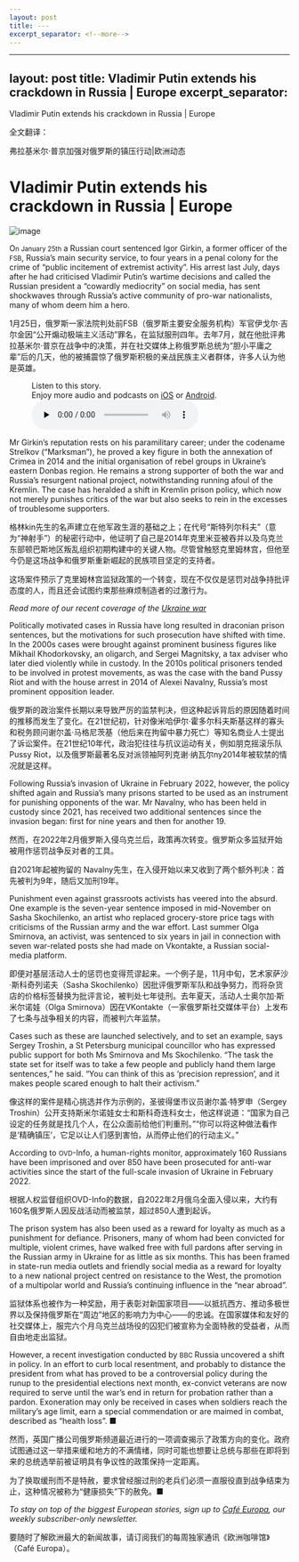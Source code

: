 ```yaml
---
layout: post
title: ---
excerpt_separator: <!--more-->
---
```



<!--more-->

---
layout: post
title: Vladimir Putin extends his crackdown in Russia | Europe
excerpt_separator: <!--more-->
---


<!--more-->

Vladimir Putin extends his crackdown in Russia | Europe

全文翻译：

弗拉基米尔·普京加强对俄罗斯的镇压行动|欧洲动态


# Vladimir Putin extends his crackdown in Russia | Europe

![image](https://images.weserv.nl/?url=www.economist.com/img/b/1280/720/90/media-assets/image/20240210_EUP002.jpg)

<div></div><p><span>O</span><small>n January 25th</small> a Russian court sentenced Igor Girkin, a former officer of the <small>FSB</small>, Russia’s main security service, to four years in a penal colony for the crime of “public incitement of extremist activity”. His arrest last July, days after he had criticised Vladimir Putin’s wartime decisions and called the Russian president a “cowardly mediocrity” on social media, has sent shockwaves through Russia’s active community of pro-war nationalists, many of whom deem him a hero.</p>

1月25日，俄罗斯一家法院判处前FSB（俄罗斯主要安全服务机构）军官伊戈尔·吉尔金因“公开煽动极端主义活动”罪名，在监狱服刑四年。去年7月，就在他批评弗拉基米尔·普京在战争中的决策，并在社交媒体上称俄罗斯总统为“胆小平庸之辈”后的几天，他的被捕震惊了俄罗斯积极的亲战民族主义者群体，许多人认为他是英雄。


<div><figure><div><figcaption>Listen to this story.</figcaption> <span>Enjoy more audio and podcasts on<!-- --> <a href="https://www.economist.comhttps://economist-app.onelink.me/d2eC/bed1b25" id="audio-ios-cta" rel="noreferrer" target="_blank">iOS</a> <!-- -->or<!-- --> <a href="https://www.economist.comhttps://economist-app.onelink.me/d2eC/7f3c199" id="audio-android-cta" rel="noreferrer" target="_blank">Android</a>.</span></div><audio controls="" id="audio-player" preload="none" src="https://www.economist.com/media-assets/audio/046%20Europe%20-%20Russia-fa56bd3f4c627014223db97e60e62a35.mp3" title="Vladimir Putin extends his crackdown in Russia"><p>Your browser does not support the &lt;audio&gt; element.</p></audio><div><div></div></div></figure></div><p>Mr Girkin’s reputation rests on his paramilitary career; under the codename Strelkov (“Marksman”), he proved a key figure in both the annexation of Crimea in 2014 and the initial organisation of rebel groups in Ukraine’s eastern Donbas region. He remains a strong supporter of both the war and Russia’s resurgent national project, notwithstanding running afoul of the Kremlin. The case has heralded a shift in Kremlin prison policy, which now not merely punishes critics of the war but also seeks to rein in the excesses of troublesome supporters. </p>

格林kin先生的名声建立在他军政生涯的基础之上；在代号“斯特列尔科夫”（意为“神射手”）的秘密行动中，他证明了自己是2014年克里米亚被吞并以及乌克兰东部顿巴斯地区叛乱组织初期构建中的关键人物。尽管曾触怒克里姆林宫，但他至今仍是这场战争和俄罗斯重新崛起的民族项目坚定的支持者。

这场案件预示了克里姆林宫监狱政策的一个转变，现在不仅仅是惩罚对战争持批评态度的人，而且还会试图约束那些麻烦制造者的过激行为。


<aside><p><i>Read more of our recent coverage of the <a href="https://www.economist.com/ukraine-crisis">Ukraine war</a></i></p></aside><p>Politically motivated cases in Russia have long resulted in draconian prison sentences, but the motivations for such prosecution have shifted with time. In the 2000s cases were brought against prominent business figures like Mikhail Khodorkovsky, an oligarch, and Sergei Magnitsky, a tax adviser who later died violently while in custody. In the 2010s political prisoners tended to be involved in protest movements, as was the case with the band Pussy Riot and with the house arrest in 2014 of Alexei Navalny, Russia’s most prominent opposition leader. </p>

俄罗斯的政治案件长期以来导致严厉的监禁判决，但这种起诉背后的原因随着时间的推移而发生了变化。在21世纪初，针对像米哈伊尔·霍多尔科夫斯基这样的寡头和税务顾问谢尔盖·马格尼茨基（他后来在拘留中暴力死亡）等知名商业人士提出了诉讼案件。在21世纪10年代，政治犯往往与抗议运动有关，例如朋克摇滚乐队Pussy Riot，以及俄罗斯最著名反对派领袖阿列克谢·纳瓦尔ny2014年被软禁的情况就是这样。


<div><div><div id="econ-1"></div></div></div><p>Following Russia’s invasion of Ukraine in February 2022, however, the policy shifted again and Russia’s many prisons started to be used as an instrument for punishing opponents of the war. Mr Navalny, who has been held in custody since 2021, has received two additional sentences since the invasion began: first for nine years and then for another 19.</p>

然而，在2022年2月俄罗斯入侵乌克兰后，政策再次转变。俄罗斯众多监狱开始被用作惩罚战争反对者的工具。

自2021年起被拘留的 Navalny先生，在入侵开始以来又收到了两个额外判决：首先被判为9年，随后又加刑19年。


<p>Punishment even against grassroots activists has veered into the absurd. One example is the seven-year sentence imposed in mid-November on Sasha Skochilenko, an artist who replaced grocery-store price tags with criticisms of the Russian army and the war effort. Last summer Olga Smirnova, an activist, was sentenced to six years in jail in connection with seven war-related posts she had made on Vkontakte, a Russian social-media platform. </p>

即便对基层活动人士的惩罚也变得荒谬起来。一个例子是，11月中旬，艺术家萨沙·斯科奇列诺夫（Sasha Skochilenko）因批评俄罗斯军队和战争努力，而将杂货店的价格标签替换为批评言论，被判处七年徒刑。去年夏天，活动人士奥尔加·斯米尔诺娃（Olga Smirnova）因在VKontakte（一家俄罗斯社交媒体平台）上发布了七条与战争相关的内容，而被判六年监禁。


<p>Cases such as these are launched selectively, and to set an example, says Sergey Troshin, a St Petersburg municipal councillor who has expressed public support for both Ms Smirnova and Ms Skochilenko. “The task the state set for itself was to take a few people and publicly hand them large sentences,” he said. “You can think of this as ‘precision repression’, and it makes people scared enough to halt their activism.” </p>

像这样的案件是精心挑选并作为示例的，圣彼得堡市议员谢尔盖·特罗申（Sergey Troshin）公开支持斯米尔诺娃女士和斯科奇连科女士，他这样说道：“国家为自己设定的任务就是找几个人，在公众面前给他们判重刑。”“你可以将这种做法看作是‘精确镇压’，它足以让人们感到害怕，从而停止他们的行动主义。”


<p>According to <small>OVD</small>-Info, a human-rights monitor, approximately 160 Russians have been imprisoned and over 850 have been prosecuted for anti-war activities since the start of the full-scale invasion of Ukraine in February 2022. </p>

根据人权监督组织OVD-Info的数据，自2022年2月俄乌全面入侵以来，大约有160名俄罗斯人因反战活动而被监禁，超过850人遭到起诉。


<p>The prison system has also been used as a reward for loyalty as much as a punishment for defiance. Prisoners, many of whom had been convicted for multiple, violent crimes, have walked free with full pardons after serving in the Russian army in Ukraine for as little as six months. This has been framed in state-run media outlets and friendly social media as a reward for loyalty to a new national project centred on resistance to the West, the promotion of a multipolar world and Russia’s continuing influence in the “near abroad”. </p>

监狱体系也被作为一种奖励，用于表彰对新国家项目——以抵抗西方、推动多极世界以及保持俄罗斯在“周边”地区的影响力为中心——的忠诚。在国家媒体和友好的社交媒体上，服完六个月乌克兰战场役的囚犯们被宣称为全面特赦的受益者，从而自由地走出监狱。


<div><div><div id="econ-2"></div></div></div><p>However, a recent investigation conducted by <small>BBC </small>Russia uncovered a shift in policy. In an effort to curb local resentment, and probably to distance the president from what has proved to be a controversial policy during the runup to the presidential elections next month, ex-convict veterans are now required to serve until the war’s end in return for probation rather than a pardon. Exoneration may only be received in cases when soldiers reach the military’s age limit, earn a special commendation or are maimed in combat, described as “health loss”. <span>■</span></p>

然而，英国广播公司俄罗斯频道最近进行的一项调查揭示了政策方向的变化。政府试图通过这一举措来缓和地方的不满情绪，同时可能也想要让总统与那些在即将到来的总统选举前被证明具有争议性的政策保持一定距离。

为了换取缓刑而不是特赦，要求曾经服过刑的老兵们必须一直服役直到战争结束为止，这种情况被称为“健康损失”下的赦免。■


<p><i>To stay on top of the biggest European stories, sign up to <a href="https://www.economist.com/newsletters/cafe-europa">Café Europa</a>, our weekly subscriber-only newsletter.</i></p>

要随时了解欧洲最大的新闻故事，请订阅我们的每周独家通讯《欧洲咖啡馆》（Café Europa）。

